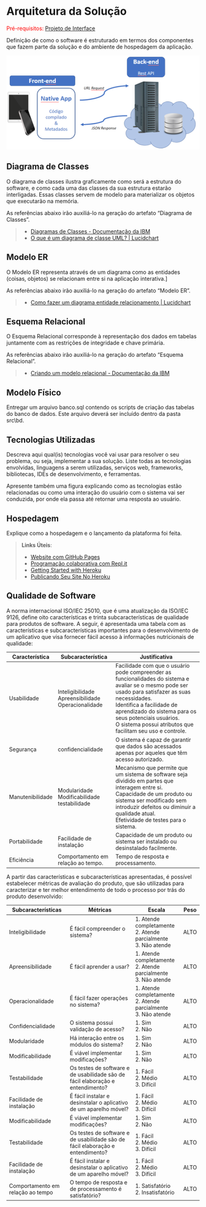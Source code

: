 # Arquitetura da Solução

<span style="color:red">Pré-requisitos: <a href="3-Projeto de Interface.md"> Projeto de Interface</a></span>

Definição de como o software é estruturado em termos dos componentes que fazem parte da solução e do ambiente de hospedagem da aplicação.

![Arquitetura da Solução](img/02-mob-arch.png)

## Diagrama de Classes

O diagrama de classes ilustra graficamente como será a estrutura do software, e como cada uma das classes da sua estrutura estarão interligadas. Essas classes servem de modelo para materializar os objetos que executarão na memória.

As referências abaixo irão auxiliá-lo na geração do artefato “Diagrama de Classes”.

> - [Diagramas de Classes - Documentação da IBM](https://www.ibm.com/docs/pt-br/rational-soft-arch/9.6.1?topic=diagrams-class)
> - [O que é um diagrama de classe UML? | Lucidchart](https://www.lucidchart.com/pages/pt/o-que-e-diagrama-de-classe-uml)

## Modelo ER

O Modelo ER representa através de um diagrama como as entidades (coisas, objetos) se relacionam entre si na aplicação interativa.]

As referências abaixo irão auxiliá-lo na geração do artefato “Modelo ER”.

> - [Como fazer um diagrama entidade relacionamento | Lucidchart](https://www.lucidchart.com/pages/pt/como-fazer-um-diagrama-entidade-relacionamento)

## Esquema Relacional

O Esquema Relacional corresponde à representação dos dados em tabelas juntamente com as restrições de integridade e chave primária.
 
As referências abaixo irão auxiliá-lo na geração do artefato “Esquema Relacional”.

> - [Criando um modelo relacional - Documentação da IBM](https://www.ibm.com/docs/pt-br/cognos-analytics/10.2.2?topic=designer-creating-relational-model)

## Modelo Físico

Entregar um arquivo banco.sql contendo os scripts de criação das tabelas do banco de dados. Este arquivo deverá ser incluído dentro da pasta src\bd.

## Tecnologias Utilizadas

Descreva aqui qual(is) tecnologias você vai usar para resolver o seu problema, ou seja, implementar a sua solução. Liste todas as tecnologias envolvidas, linguagens a serem utilizadas, serviços web, frameworks, bibliotecas, IDEs de desenvolvimento, e ferramentas.

Apresente também uma figura explicando como as tecnologias estão relacionadas ou como uma interação do usuário com o sistema vai ser conduzida, por onde ela passa até retornar uma resposta ao usuário.

## Hospedagem

Explique como a hospedagem e o lançamento da plataforma foi feita.

> **Links Úteis**:
>
> - [Website com GitHub Pages](https://pages.github.com/)
> - [Programação colaborativa com Repl.it](https://repl.it/)
> - [Getting Started with Heroku](https://devcenter.heroku.com/start)
> - [Publicando Seu Site No Heroku](http://pythonclub.com.br/publicando-seu-hello-world-no-heroku.html)

## Qualidade de Software

A norma internacional ISO/IEC 25010, que é uma atualização da ISO/IEC 9126, define oito características e trinta subcaracterísticas de qualidade para produtos de software. A seguir, é apresentada uma tabela com as características e subcaracterísticas importantes para o desenvolvimento de um aplicativo que visa fornecer fácil acesso à informações nutricionais de qualidade:

| Característica | Subcaracterística | Justificativa |
|----------------|-------------------|---------------|
| Usabilidade    | Inteligibilidade<br> Apreensibilidade <br> Operacionalidade | Facilidade com que o usuário pode compreender as funcionalidades  do sistema e avaliar se o mesmo pode ser usado para satisfazer as suas necessidades. <br> Identifica a facilidade de aprendizado do sistema para os seus potenciais usuários. <br>O sistema possui atributos que facilitam seu uso e controle.<br>|
| Segurança | confidencialidade | O sistema é capaz de garantir que dados são acessados apenas por aqueles que têm acesso autorizado. |
| Manutenibilidade | Modularidade <br> Modificabilidade<br> testabilidade<br>|  Mecanismo que permite que um sistema de software seja dividido em partes que interagem entre si.<br>Capacidade de um produto ou sistema ser modificado sem introduzir defeitos ou diminuir a qualidade atual.<br>Efetividade de testes para o sistema.|
| Portabilidade | Facilidade de instalação |  Capacidade de um produto ou sistema ser instalado ou desinstalado facilmente.|
| Eficiência | Comportamento em relação ao tempo. | Tempo de resposta e processamento. |

A partir das características e subcaracterísticas apresentadas, é possível estabelecer métricas de avaliação do produto, que são utilizadas para caracterizar e ter melhor entendimento de todo o processo por trás do produto desenvolvido:

| Subcaracterísticas | Métricas | Escala | Peso |
|--------------------------|-------------|-----------|--------|
| Inteligibilidade | É fácil compreender o sistema? | 1. Atende completamente <br> 2. Atende parcialmente <br> 3. Não atende |ALTO|
| Apreensibilidade | É fácil aprender a usar? | 1. Atende completamente <br> 2. Atende parcialmente <br> 3. Não atende |ALTO|
| Operacionalidade | É fácil fazer operações no sistema? | 1. Atende completamente <br> 2. Atende parcialmente <br> 3. Não atende |ALTO|
| Confidencialidade | O sistema possui validação de acesso? | 1. Sim<br> 2. Não | ALTO |
| Modularidade | Há interação entre os módulos do sistema? | 1. Sim <br> 2. Não |ALTO|
| Modificabilidade | É viável implementar modificações? | 1. Sim <br> 2. Não |ALTO|
| Testabilidade | Os testes de software e de usabilidade são de fácil elaboração e entendimento? | 1. Fácil<br> 2. Médio<br> 3. Difícil<br> |ALTO|
| Facilidade de instalação | É fácil instalar e desinstalar o aplicativo de um aparelho móvel? | 1. Fácil<br> 2. Médio<br> 3. Difícil<br> |ALTO|
| Modificabilidade | É viável implementar modificações? |  1. Sim<br> 2. Não | ALTO |
| Testabilidade | Os testes de software e de usabilidade são de fácil elaboração e entendimento? | 1. Fácil<br> 2. Médio<br> 3. Difícil<br> |ALTO|
| Facilidade de instalação | É fácil instalar e desinstalar o aplicativo de um aparelho móvel? | 1. Fácil<br> 2. Médio<br> 3. Difícil<br> |ALTO|
| Comportamento em relação ao tempo | O tempo de resposta e de processamento é satisfatório?| 1. Satisfatório<br> 2. Insatisfatório | ALTO | 

